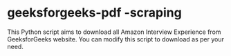 geeksforgeeks-pdf  -scraping
=================

This Python script aims to download all Amazon Interview Experience from GeeksforGeeks website. You can modify this script to download as per your need.

